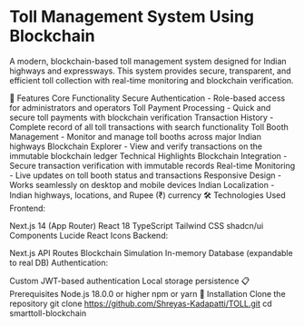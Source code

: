 # Toll Management System Using Blockchain 
A modern, blockchain-based toll management system designed for Indian highways and expressways. This system provides secure, transparent, and efficient toll collection with real-time monitoring and blockchain verification.

🚗 Features
Core Functionality
Secure Authentication - Role-based access for administrators and operators
Toll Payment Processing - Quick and secure toll payments with blockchain verification
Transaction History - Complete record of all toll transactions with search functionality
Toll Booth Management - Monitor and manage toll booths across major Indian highways
Blockchain Explorer - View and verify transactions on the immutable blockchain ledger
Technical Highlights
Blockchain Integration - Secure transaction verification with immutable records
Real-time Monitoring - Live updates on toll booth status and transactions
Responsive Design - Works seamlessly on desktop and mobile devices
Indian Localization - Indian highways, locations, and Rupee (₹) currency
🛠️ Technologies Used
Frontend:

Next.js 14 (App Router)
React 18
TypeScript
Tailwind CSS
shadcn/ui Components
Lucide React Icons
Backend:

Next.js API Routes
Blockchain Simulation
In-memory Database (expandable to real DB)
Authentication:

Custom JWT-based authentication
Local storage persistence
📋 Prerequisites
Node.js 18.0.0 or higher
npm or yarn
🚀 Installation
Clone the repository
git clone https://github.com/Shreyas-Kadapatti/TOLL.git
cd smarttoll-blockchain
